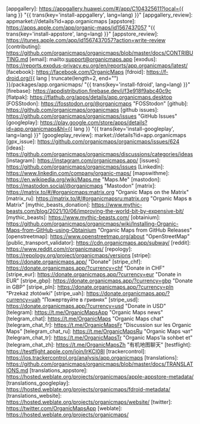 [accrescent]: https://accrescent.app/app/app.organicmaps "Organic Maps in Accrescent"
[appgallery]: https://appgallery.huawei.com/#/app/C104325611?local={{ lang }} "{{ trans(key='install-appgallery', lang=lang) }}"
[appgallery_review]: appmarket://details?id=app.organicmaps
[appstore]: https://apps.apple.com/app/organic-maps/id1567437057 "{{ trans(key='install-appstore', lang=lang) }}"
[appstore_review]: https://itunes.apple.com/app/id1567437057?action=write-review
[contributing]: https://github.com/organicmaps/organicmaps/blob/master/docs/CONTRIBUTING.md
[email]: mailto:support@organicmaps.app
[exodus]: https://reports.exodus-privacy.eu.org/en/reports/app.organicmaps/latest/
[facebook]: https://facebook.com/OrganicMaps
[fdroid]: https://f-droid.org/{{ lang | truncate(length=2, end="") }}/packages/app.organicmaps/ "{{ trans(key='install-fdroid', lang=lang) }}"
[firebase]: https://appdistribution.firebase.dev/i/f3e918f9abc40c9c
[flatpak]: https://flathub.org/apps/details/app.organicmaps.desktop
[FOSStodon]: https://fosstodon.org/@organicmaps "FOSStodon"
[github]: https://github.com/organicmaps/organicmaps
[github issues]: https://github.com/organicmaps/organicmaps/issues "GitHub Issues"
[googleplay]: https://play.google.com/store/apps/details?id=app.organicmaps&hl={{ lang }} "{{ trans(key='install-googleplay', lang=lang) }}"
[googleplay_review]: market://details?id=app.organicmaps
[gpx_issue]: https://github.com/organicmaps/organicmaps/issues/624
[ideas]: https://github.com/organicmaps/organicmaps/discussions/categories/ideas
[instagram]: https://instagram.com/organicmaps.app/
[issues]: https://github.com/organicmaps/organicmaps/issues
[LinkedIn]: https://www.linkedin.com/company/organic-maps/
[mapswithme]: https://en.wikipedia.org/wiki/Maps.me "Maps.Me"
[mastodon]: https://mastodon.social/@organicmaps "Mastodon"
[matrix]: https://matrix.to/#/#organicmaps:matrix.org "Organic Maps on the Matrix"
[matrix_ru]: https://matrix.to/#/#organicmapsru:matrix.org "Organic Maps в Matrix"
[mythic_beasts_donation]: https://www.mythic-beasts.com/blog/2021/10/06/improving-the-world-bit-by-expensive-bit/
[mythic_beasts]: https://www.mythic-beasts.com/
[obtainium]: https://github.com/organicmaps/organicmaps/wiki/Installing-Organic-Maps-from-GitHub-using-Obtainium "Organic Maps from GitHub Releases"
[openstreetmap]: https://www.openstreetmap.org/about "OpenStreetMap"
[public_transport_validator]: https://cdn.organicmaps.app/subway/
[reddit]: https://www.reddit.com/r/organicmaps/
[repology]: https://repology.org/project/organicmaps/versions
[stripe]: https://donate.organicmaps.app/ "Donate"
[stripe_chf]: https://donate.organicmaps.app/?currency=chf "Donate in CHF"
[stripe_eur]: https://donate.organicmaps.app/?currency=eur "Donate in EUR"
[stripe_gbp]: https://donate.organicmaps.app/?currency=gbp "Donate in GBP"
[stripe_pln]: https://donate.organicmaps.app/?currency=pln "Przekaż złotówki"
[stripe_uah]: https://donate.organicmaps.app/?currency=uah "Пожертвуйте в гривнях"
[stripe_usd]: https://donate.organicmaps.app/?currency=usd "Donate in USD"
[telegram]: https://t.me/OrganicMapsApp "Organic Maps news"
[telegram_chat]: https://t.me/OrganicMaps "Organic Maps chat"
[telegram_chat_fr]: https://t.me/OrganicMapsFr "Discussion sur les Organic Maps"
[telegram_chat_ru]: https://t.me/OrganicMapsRu "Organic Maps чат"
[telegram_chat_tr]: https://t.me/OrganicMapsTr "Organic Maps'la sohbet et"
[telegram_chat_zh]: https://t.me/OrganicMapsZh "有机地图聊天"
[testflight]: https://testflight.apple.com/join/lrKCl08I
[trackercontrol]: https://ios.trackercontrol.org/analysis/app.organicmaps
[translations]: https://github.com/organicmaps/organicmaps/blob/master/docs/TRANSLATIONS.md
[translations_appstore]: https://hosted.weblate.org/projects/organicmaps/apple-appstore-metadata/
[translations_googleplay]: https://hosted.weblate.org/projects/organicmaps/fdroid-metadata/
[translations_website]: https://hosted.weblate.org/projects/organicmaps/website/
[twitter]: https://twitter.com/OrganicMapsApp
[weblate]: https://hosted.weblate.org/projects/organicmaps/